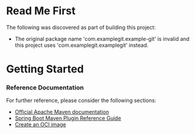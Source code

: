 # Read Me First
The following was discovered as part of building this project:

* The original package name 'com.examplegit.example-git' is invalid and this project uses 'com.examplegit.examplegit' instead.

# Getting Started

### Reference Documentation
For further reference, please consider the following sections:

* [Official Apache Maven documentation](https://maven.apache.org/guides/index.html)
* [Spring Boot Maven Plugin Reference Guide](https://docs.spring.io/spring-boot/docs/2.7.10/maven-plugin/reference/html/)
* [Create an OCI image](https://docs.spring.io/spring-boot/docs/2.7.10/maven-plugin/reference/html/#build-image)

